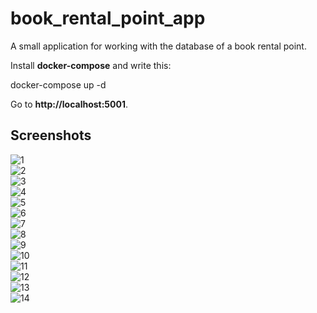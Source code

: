 # book_rental_point_app
A small application for working with the database of a book rental point.

Install **docker-compose** and write this: 

docker-compose up -d


Go to **http://localhost:5001**.


## Screenshots

![1](screenshots/Screenshot%20from%202025-04-17%2016-42-27.png)  
![2](screenshots/Screenshot%20from%202025-04-17%2016-42-35.png)  
![3](screenshots/Screenshot%20from%202025-04-17%2016-42-43.png)  
![4](screenshots/Screenshot%20from%202025-04-17%2016-42-55.png)  
![5](screenshots/Screenshot%20from%202025-04-17%2016-43-01.png)  
![6](screenshots/Screenshot%20from%202025-04-17%2016-43-13.png)  
![7](screenshots/Screenshot%20from%202025-04-17%2016-43-19.png)  
![8](screenshots/Screenshot%20from%202025-04-17%2016-43-25.png)  
![9](screenshots/Screenshot%20from%202025-04-17%2016-43-31.png)  
![10](screenshots/Screenshot%20from%202025-04-17%2016-43-40.png)  
![11](screenshots/Screenshot%20from%202025-04-17%2016-43-44.png)  
![12](screenshots/Screenshot%20from%202025-04-17%2016-43-51.png)  
![13](screenshots/Screenshot%20from%202025-04-17%2016-43-56.png)  
![14](screenshots/Screenshot%20from%202025-04-17%2016-44-01.png)
